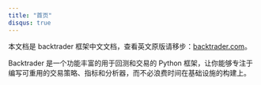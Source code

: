 ```yaml
---
title: "首页"
disqus: true
---
```


本文档是 backtrader 框架中文文档，查看英文原版请移步：[backtrader.com](https://www.backtrader.com/)。


Backtrader 是一个功能丰富的用于回测和交易的 Python 框架，让你能够专注于编写可重用的交易策略、指标和分析器，而不必浪费时间在基础设施的构建上。

